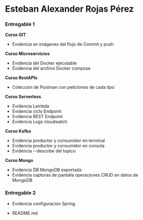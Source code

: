 # Esteban Alexander Rojas Pérez
### Entregable 1
**Curso GIT**
- Evidencia en imágenes del flujo de Commit y push

**Curso Microservicios**
- Evidencia del Docker ejecutable
- Evidencia del archivo Docker compose

**Curso RestAPIs**
- Colección de Postman con peticiones de cada tipo

**Curso Serverless**
- Evidencia Lambda
- Evidencia ciclo Endpoint
- Evidencia REST Endpoint
- Evidencia Logs cloudwatch

**Curso Kafka**
- Evidencia productor y consumidor en terminal
- Evidencia productor y consumidor en consola
- Evidencia --describe del topico

**Curso Mongo**
- Evidencia DB MongoDB exportada
- Evidencia capturas de pantalla operaciones CRUD en datos de MongoDB

### Entregable 2
- Evidencia configuracion Spring


- README.md